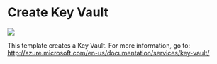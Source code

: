 # Create Key Vault

<a href="https://portal.azure.com/#create/Microsoft.Template/uri/https%3A%2F%2Fraw.githubusercontent.com%2FDarylsCorner%2FARM-Templates%2Fmaster%2Fazure-keyvault-create%2Ftemplate.json" target="_blank">
    <img src="http://azuredeploy.net/deploybutton.png"/>
</a>

This template creates a Key Vault. For more information, go to: http://azure.microsoft.com/en-us/documentation/services/key-vault/



